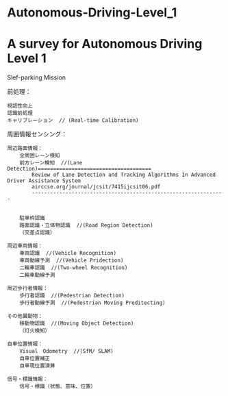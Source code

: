 # Autonomous-Driving-Level_1
A survey for Autonomous Driving Level 1
=========================================================================================================================
Slef-parking Mission

前処理：    

	視認性向上
  	認識前処理
  	キャリブレーション  // (Real-time Calibration)

周囲情報センシング：

	周辺路面情報：
		全周囲レーン検知
		前方レーン検知  //(Lane Detection)=====================================
			Review of Lane Detection and Tracking Algorithms In Advanced Driver Assistance System
			airccse.org/journal/jcsit/7415ijcsit06.pdf
			---------------------------------------------------------------
			
			
		駐車枠認識
		路面認識・立体物認識  //(Road Region Detection)
		（交差点認識）
		
	周辺車両情報：
		車両認識  //(Vehicle Recognition)
		車両動線予測  //(Vehicle Pridection)
		二輪車認識  //(Two-wheel Recognition)
		二輪車動線予測  
		
	周辺歩行者情報：
		歩行者認識  //(Pedestrian Detection)
		歩行者動線予測  //(Pedestrian Moving Preditecting)
		
	その他異動物：
		移動物認識  //(Moving Object Detection)
		（灯火検知）
		
	自車位置情報：
		Visual　Odometry  //(SfM/ SLAM)
		自車位置補正
		自車現位置演算
		
	信号・標識情報：
		信号・標識（状態、意味、位置）
  
